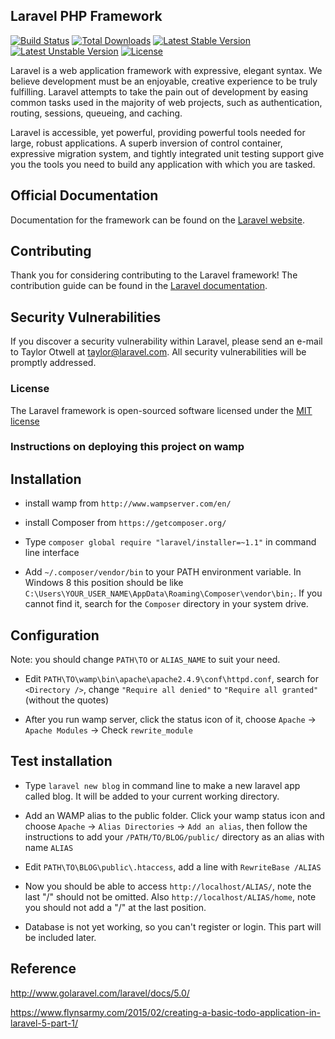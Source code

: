 ## Laravel PHP Framework

[![Build Status](https://travis-ci.org/laravel/framework.svg)](https://travis-ci.org/laravel/framework)
[![Total Downloads](https://poser.pugx.org/laravel/framework/d/total.svg)](https://packagist.org/packages/laravel/framework)
[![Latest Stable Version](https://poser.pugx.org/laravel/framework/v/stable.svg)](https://packagist.org/packages/laravel/framework)
[![Latest Unstable Version](https://poser.pugx.org/laravel/framework/v/unstable.svg)](https://packagist.org/packages/laravel/framework)
[![License](https://poser.pugx.org/laravel/framework/license.svg)](https://packagist.org/packages/laravel/framework)

Laravel is a web application framework with expressive, elegant syntax. We believe development must be an enjoyable, creative experience to be truly fulfilling. Laravel attempts to take the pain out of development by easing common tasks used in the majority of web projects, such as authentication, routing, sessions, queueing, and caching.

Laravel is accessible, yet powerful, providing powerful tools needed for large, robust applications. A superb inversion of control container, expressive migration system, and tightly integrated unit testing support give you the tools you need to build any application with which you are tasked.

## Official Documentation

Documentation for the framework can be found on the [Laravel website](http://laravel.com/docs).

## Contributing

Thank you for considering contributing to the Laravel framework! The contribution guide can be found in the [Laravel documentation](http://laravel.com/docs/contributions).

## Security Vulnerabilities

If you discover a security vulnerability within Laravel, please send an e-mail to Taylor Otwell at taylor@laravel.com. All security vulnerabilities will be promptly addressed.

### License

The Laravel framework is open-sourced software licensed under the [MIT license](http://opensource.org/licenses/MIT)

### Instructions on deploying this project on wamp

## Installation

- install wamp from `http://www.wampserver.com/en/`

- install Composer from `https://getcomposer.org/`

- Type `composer global require "laravel/installer=~1.1"` in command line interface

- Add `~/.composer/vendor/bin` to your PATH environment variable. In Windows 8 this position should be like `C:\Users\YOUR_USER_NAME\AppData\Roaming\Composer\vendor\bin;`. If you cannot find it, search for the `Composer` directory in your system drive.

## Configuration

Note: you should change `PATH\TO` or `ALIAS_NAME` to suit your need.

- Edit `PATH\TO\wamp\bin\apache\apache2.4.9\conf\httpd.conf`, search for `<Directory />`, change `"Require all denied"` to `"Require all granted"` (without the quotes)

- After you run wamp server, click the status icon of it, choose `Apache` -> `Apache Modules` -> Check `rewrite_module`

## Test installation

- Type `laravel new blog` in command line to make a new laravel app called blog. It will be added to your current working directory.

- Add an WAMP alias to the public folder. Click your wamp status icon and choose `Apache` -> `Alias Directories` -> `Add an alias`, then follow the instructions to add your `/PATH/TO/BLOG/public/` directory as an alias with name `ALIAS`

- Edit `PATH\TO\BLOG\public\.htaccess`, add a line with `RewriteBase /ALIAS`

- Now you should be able to access `http://localhost/ALIAS/`, note the last "/" should not be omitted. Also `http://localhost/ALIAS/home`, note you should not add a "/" at the last position.

- Database is not yet working, so you can't register or login. This part will be included later.

## Reference

http://www.golaravel.com/laravel/docs/5.0/

https://www.flynsarmy.com/2015/02/creating-a-basic-todo-application-in-laravel-5-part-1/

